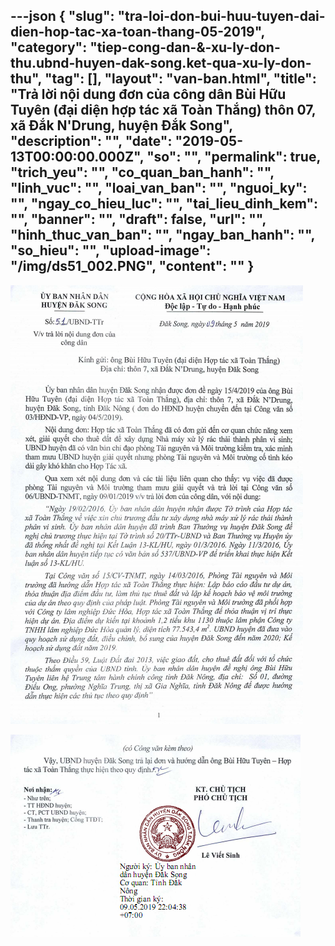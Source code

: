 ---json
{
    "slug": "tra-loi-don-bui-huu-tuyen-dai-dien-hop-tac-xa-toan-thang-05-2019",
    "category": "tiep-cong-dan-&-xu-ly-don-thu.ubnd-huyen-dak-song.ket-qua-xu-ly-don-thu",
    "tag": [],
    "layout": "van-ban.html",
    "title": "Trả lời nội dung đơn của công dân Bùi Hữu Tuyên (đại diện hợp tác xã Toàn Thắng) thôn 07, xã Đắk N'Drung, huyện Đắk Song",
    "description": "",
    "date": "2019-05-13T00:00:00.000Z",
    "so": "",
    "permalink": true,
    "trich_yeu": "",
    "co_quan_ban_hanh": "",
    "linh_vuc": "",
    "loai_van_ban": "",
    "nguoi_ky": "",
    "ngay_co_hieu_luc": "",
    "tai_lieu_dinh_kem": "",
    "banner": "",
    "draft": false,
    "url": "",
    "hinh_thuc_van_ban": "",
    "ngay_ban_hanh": "",
    "so_hieu": "",
    "upload-image": "/img/ds51_002.PNG",
    "__content__": ""
}
---
<p><img alt="" src="/img/ds51_001.PNG" /></p>

<p><img alt="" src="/img/ds51_002.PNG" /></p>
